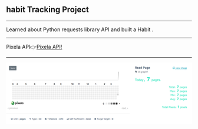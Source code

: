 <h2>habit Tracking Project</h2>
<hr>
<p>Learned about Python requests library  API and built a Habit .</p>
<hr>
<span>Pixela API👉<span><a href='https://docs.pixe.la//'>Pixela API!</a> 
<hr>

<img src='habit.png' alt="Rain Alert"/>
